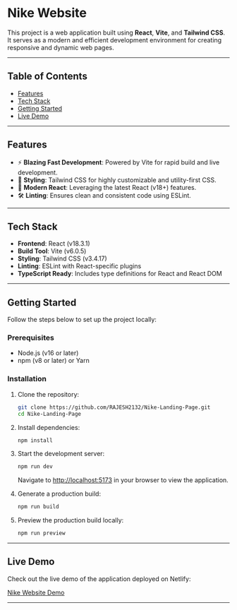 # Nike Website

This project is a web application built using **React**, **Vite**, and **Tailwind CSS**. It serves as a modern and efficient development environment for creating responsive and dynamic web pages.

---

## Table of Contents

- [Features](#features)
- [Tech Stack](#tech-stack)
- [Getting Started](#getting-started)
- [Live Demo](#live-demo)

---

## Features

- ⚡ **Blazing Fast Development**: Powered by Vite for rapid build and live development.
- 🎨 **Styling**: Tailwind CSS for highly customizable and utility-first CSS.
- 🚀 **Modern React**: Leveraging the latest React (v18+) features.
- 🛠️ **Linting**: Ensures clean and consistent code using ESLint.

---

## Tech Stack

- **Frontend**: React (v18.3.1)
- **Build Tool**: Vite (v6.0.5)
- **Styling**: Tailwind CSS (v3.4.17)
- **Linting**: ESLint with React-specific plugins
- **TypeScript Ready**: Includes type definitions for React and React DOM

---

## Getting Started

Follow the steps below to set up the project locally:

### Prerequisites

- Node.js (v16 or later)
- npm (v8 or later) or Yarn

### Installation

1. Clone the repository:

   ```bash
   git clone https://github.com/RAJESH2132/Nike-Landing-Page.git
   cd Nike-Landing-Page
   ```

2. Install dependencies:

   ```bash
   npm install
   ```

3. Start the development server:

   ```bash
   npm run dev
   ```

   Navigate to [http://localhost:5173](http://localhost:5173) in your browser to view the application.

4. Generate a production build:

   ```bash
   npm run build
   ```

5. Preview the production build locally:

   ```bash
   npm run preview
   ```

---

## Live Demo

Check out the live demo of the application deployed on Netlify:

[Nike Website Demo](https://nike-website-demo.netlify.app/)

---
